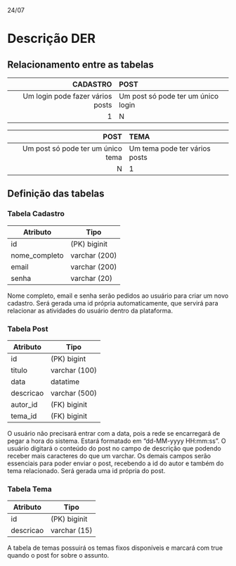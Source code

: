 24/07
 
# Descrição DER
 
## Relacionamento entre as tabelas
 
| CADASTRO | POST
|---:|:---|
| Um login pode fazer vários posts | Um post só pode ter um único login
| 1 | N

| POST | TEMA
|---:|:---|
| Um post só pode ter um único tema | Um tema pode ter vários posts
| N | 1

## Definição das tabelas

### Tabela Cadastro

| Atributo | Tipo |
|--------|--------------|
| id | (PK) biginit
| nome_completo | varchar (200)
| email | varchar (200)
| senha | varchar (20)
 
Nome completo, email e senha serão pedidos ao usuário para criar um novo cadastro. Será gerada uma id própria automaticamente, que servirá para relacionar as atividades do usuário dentro da plataforma.
 
### Tabela Post

| Atributo | Tipo |
|--------|----------|
| id | (PK) bigint
| titulo | varchar (100)
| data | datatime
| descricao | varchar (500)
| autor_id | (FK) biginit
| tema_id | (FK) biginit
 
O usuário não precisará entrar com a data, pois a rede se encarregará de pegar a hora do sistema. Estará formatado em “dd-MM-yyyy HH:mm:ss”. O usuário digitará o conteúdo do post no campo de descrição que podendo receber mais caracteres do que um varchar. Os demais campos serão essenciais para poder enviar o post, recebendo a id do autor e também do tema relacionado. Será gerada uma id própria do post.

### Tabela Tema

| Atributo | Tipo |
|--------|----------|
| id | (PK) biginit
| descricao | varchar (15)
 
A tabela de temas possuirá os temas fixos disponíveis e marcará com true quando o post for sobre o assunto.
